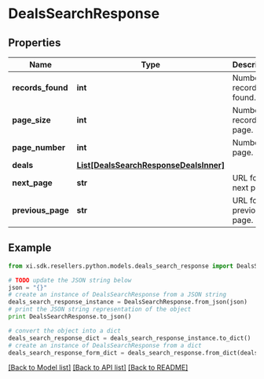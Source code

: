 # DealsSearchResponse


## Properties

Name | Type | Description | Notes
------------ | ------------- | ------------- | -------------
**records_found** | **int** | Number of records found. | [optional] 
**page_size** | **int** | Number of records in a page. | [optional] 
**page_number** | **int** | Number of page. | [optional] 
**deals** | [**List[DealsSearchResponseDealsInner]**](DealsSearchResponseDealsInner.md) |  | [optional] 
**next_page** | **str** | URL for the next page. | [optional] 
**previous_page** | **str** | URL for the previous page. | [optional] 

## Example

```python
from xi.sdk.resellers.python.models.deals_search_response import DealsSearchResponse

# TODO update the JSON string below
json = "{}"
# create an instance of DealsSearchResponse from a JSON string
deals_search_response_instance = DealsSearchResponse.from_json(json)
# print the JSON string representation of the object
print DealsSearchResponse.to_json()

# convert the object into a dict
deals_search_response_dict = deals_search_response_instance.to_dict()
# create an instance of DealsSearchResponse from a dict
deals_search_response_form_dict = deals_search_response.from_dict(deals_search_response_dict)
```
[[Back to Model list]](../README.md#documentation-for-models) [[Back to API list]](../README.md#documentation-for-api-endpoints) [[Back to README]](../README.md)


